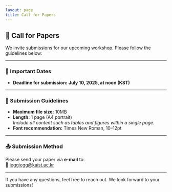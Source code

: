 ```yaml
---
layout: page
title: Call for Papers
---
```


## 📢 Call for Papers

We invite submissions for our upcoming workshop. Please follow the guidelines below:

---

### 📌 Important Dates
- **Deadline for submission:** **July 10, 2025, at noon (KST)**

---

### 📝 Submission Guidelines
- **Maximum file size:** 10MB
- **Length:** 1 page (A4 portrait)  
  *Include all content such as tables and figures within a single page.*
- **Font recommendation:** Times New Roman, 10–12pt

---

### 📤 Submission Method
Please send your paper via **e-mail** to:  
📧 [ieggiegg@kaist.ac.kr](mailto:ieggiegg@kaist.ac.kr)

---

If you have any questions, feel free to reach out. We look forward to your submissions!
